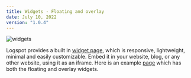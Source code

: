 ```yaml
---
title: Widgets - Floating and overlay
date: July 10, 2022
version: "1.0.4"
---
```


![widgets](/widgets.png)

Logspot provides a built in [widget page](/widget), which is responsive, lightweight, minimal and easily customizable. Embed it in your website, blog, or any other website, using it as an iframe. Here is an example [page](/test) which has both the floating and overlay widgets.

<script async src="https://telegram.org/js/telegram-widget.js?22" data-telegram-post="a6unraj/1193" data-width="100%"></script>

